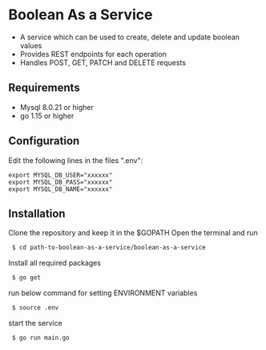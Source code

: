 # Boolean As a Service 
- A service which can be used to create, delete and update boolean values <br />
- Provides REST endpoints for each operation <br />
- Handles POST, GET, PATCH and DELETE requests <br />

## Requirements
- Mysql 8.0.21 or higher
- go 1.15 or higher
## Configuration

Edit the following lines in the files ".env":

```
export MYSQL_DB_USER="xxxxxx"     
export MYSQL_DB_PASS="xxxxxx"
export MYSQL_DB_NAME="xxxxxx"
```
## Installation
Clone the repository and keep it in the $GOPATH
Open the terminal and run
```sh
 $ cd path-to-boolean-as-a-service/boolean-as-a-service
```
Install all required packages
```sh
 $ go get
```
run below command for setting ENVIRONMENT variables
```sh
 $ source .env
```
start the service
```sh
 $ go run main.go
```
